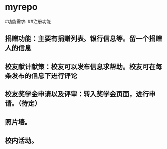# myrepo
#功能需求:
 ##注册功能
 ## 捐赠功能：主要有捐赠列表。银行信息等。留一个捐赠人的信息
 ## 校友献计献策：校友可以发布信息求帮助。校友可在每条发布的信息下进行评论
 ## 校友奖学金申请以及评审：转入奖学金页面，进行申请。（待定）
 ## 照片墙。
 ## 校内活动。
  
